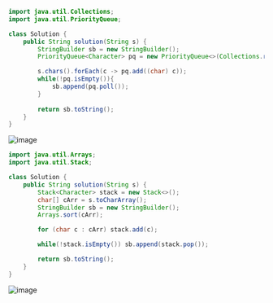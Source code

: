 ```java
import java.util.Collections;
import java.util.PriorityQueue;

class Solution {
    public String solution(String s) {
        StringBuilder sb = new StringBuilder();
        PriorityQueue<Character> pq = new PriorityQueue<>(Collections.reverseOrder());

        s.chars().forEach(c -> pq.add((char) c));
        while(!pq.isEmpty()){
            sb.append(pq.poll());
        }
        
        return sb.toString();
    }
}
```
![image](https://user-images.githubusercontent.com/92290312/231045102-849b4645-32ff-4205-a0fa-237626268ebb.png)
```java
import java.util.Arrays;
import java.util.Stack;

class Solution {
    public String solution(String s) {
        Stack<Character> stack = new Stack<>();
        char[] cArr = s.toCharArray();
        StringBuilder sb = new StringBuilder();
        Arrays.sort(cArr);

        for (char c : cArr) stack.add(c);

        while(!stack.isEmpty()) sb.append(stack.pop());

        return sb.toString();
    }
}
```
![image](https://user-images.githubusercontent.com/92290312/231045265-36e1a637-e43c-4b41-bf7e-03d4bcc8dfee.png)
